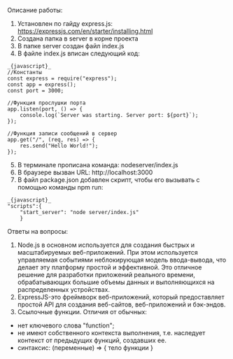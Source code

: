 Описание работы:
1) Установлен по гайду express.js: https://expressjs.com/en/starter/installing.html
2) Создана папка в server в корне проекта
3) В папке server создан файл index.js
4) В файле index.js вписан следующий код:

```
_{javascript}_ 
//Константы
const express = require("express");
const app = express();
const port = 3000;

//Функция прослушки порта
app.listen(port, () => {
    console.log(`Server was starting. Server port: ${port}`);
});

//Функция записи сообщений в сервер
app.get("/", (req, res) => {
    res.send("Hello World!");
});
```
5) В терминале прописана команда:
nodeserver/index.js
6) В браузере вызван URL: http://localhost:3000
7) В файл package.json добавлен скрипт, чтобы его вызывать с помощью команды npm run:
```
_{javascript}_ 
"scripts":{
    "start_server": "node server/index.js"
    }
```

Ответы на вопросы:
1) Node.js в основном используется для создания быстрых и масштабируемых веб-приложений. При этом используется управляемая событиями неблокирующая модель ввода-вывода, что делает эту платформу простой и эффективной. Это отличное решение для разработки приложений реального времени, обрабатывающих большие объемы данных и выполняющихся на распределенных устройствах.
2) ExpressJS-это фреймворк веб-приложений, который предоставляет простой API для создания веб-сайтов, веб-приложений и бэк-эндов.
3) Ссылочные функции. Отличия от обычных:
- нет ключевого слова "function";
- не имеют собственного контекста выполнения, т.е. наследует контекст от предыдущих функций, создавших ее.
- синтаксис: (переменные) => { тело функции }
